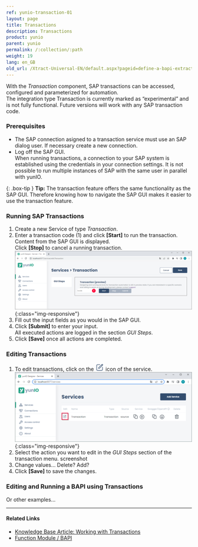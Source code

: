 ```yaml
---
ref: yunio-transaction-01
layout: page
title: Transactions
description: Transactions
product: yunio
parent: yunio
permalink: /:collection/:path
weight: 19
lang: en_GB
old_url: /Xtract-Universal-EN/default.aspx?pageid=define-a-bapi-extraction
---
```


With the *Transaction* component, SAP transactions can be accessed, configured and parameterized for automation.<br>
The integration type Transaction is currently marked as “experimental” and is not fully functional. Future versions will work with any SAP transaction code.

### Prerequisites

- The SAP connection asigned to a transaction service must use an SAP dialog user. 
If necessary create a new connection.
- Log off the SAP GUI.<br>
When running transactions, a connection to your SAP system is established using the credentials in your connection settings. 
It is not possible to run multiple instances of SAP with the same user in parallel with yunIO.

{: .box-tip }
**Tip:** The transaction feature offers the same functionality as the SAP GUI. 
Therefore knowing how to navigate the SAP GUI makes it easier to use the transaction feature.

### Running SAP Transactions

1. Create a new Service of type *Transaction*.  
2. Enter a transaction code (1) and click **[Start]** to run the transaction. Content from the SAP GUI is displayed. <br>
Click **[Stop]** to cancel a running transaction.<br>
![transaction](/img/content/yunio/transaction.png){:class="img-responsive"}
3. Fill out the input fields as you would in the SAP GUI.
4. Click **[Submit]** to enter your input.<br>
All executed actions are logged in the section *GUI Steps*.
5. Click **[Save]** once all actions are completed.

### Editing Transactions
1. To edit transactions, click on the ![transaction](/img/content/yunio/edit.png) icon of the service.<br>
![edit](/img/content/yunio/edit-transactions.png){:class="img-responsive"}
2. Select the action you want to edit in the *GUI Steps* section of the transaction menu.
screenshot
3. Change values... Delete? Add?
4. Click **[Save]** to save the changes.


### Editing and Running a BAPI using Transactions

Or other examples...


****
#### Related Links
- [Knowledge Base Article: Working with Transactions](https://kb.theobald-software.com/yunio/working-with-transactions)
- [Function Module / BAPI](./bapis-and-function-modules)